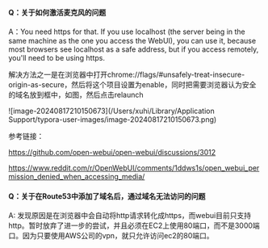 #### Q：关于如何激活麦克风的问题

A：You need https for that. If you use localhost (the server being in the same machine as the one you access the WebUI), you can use it, because most browsers see localhost as a safe address, but if you access remotely, you'll need to be using https.

解决方法之一是在浏览器中打开chrome://flags/#unsafely-treat-insecure-origin-as-secure，然后将这个项目设置为enable，同时把需要浏览器认为安全的域名放到框中，如图，然后点击relaunch

![image-20240817210150673](/Users/xuhi/Library/Application Support/typora-user-images/image-20240817210150673.png)

参考链接：

https://github.com/open-webui/open-webui/discussions/3012

https://www.reddit.com/r/OpenWebUI/comments/1ddws1s/open_webui_permission_denied_when_accessing_media/



#### Q：关于在Route53中添加了域名后，通过域名无法访问的问题

A: 发现原因是在浏览器中会自动将http请求转化成https，而webui目前只支持http。暂时放弃了进一步的尝试，并且必须在EC2上使用80端口，而不是3000端口。因为只要使用AWS公司的vpn，就只允许访问ec2的80端口。